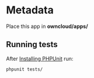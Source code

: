 # Metadata
Place this app in **owncloud/apps/**


## Running tests
After [Installing PHPUnit](http://phpunit.de/getting-started.html) run:

    phpunit tests/